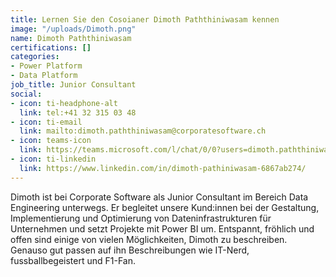 ```yaml
---
title: Lernen Sie den Cosoianer Dimoth Paththiniwasam kennen
image: "/uploads/Dimoth.png"
name: Dimoth Paththiniwasam
certifications: []
categories:
- Power Platform
- Data Platform
job_title: Junior Consultant
social:
- icon: ti-headphone-alt
  link: tel:+41 32 315 03 48
- icon: ti-email
  link: mailto:dimoth.paththiniwasam@corporatesoftware.ch
- icon: teams-icon
  link: https://teams.microsoft.com/l/chat/0/0?users=dimoth.paththiniwasam@corporatesoftware.ch
- icon: ti-linkedin
  link: https://www.linkedin.com/in/dimoth-pathiniwasam-6867ab274/
---
```


Dimoth ist bei Corporate Software als Junior Consultant im Bereich Data Engineering unterwegs. Er begleitet unsere Kund:innen bei der Gestaltung, Implementierung und Optimierung von Dateninfrastrukturen für Unternehmen und setzt Projekte mit Power BI um. Entspannt, fröhlich und offen sind einige von vielen Möglichkeiten, Dimoth zu beschreiben. Genauso gut passen auf ihn Beschreibungen wie IT-Nerd, fussballbegeistert und F1-Fan.
